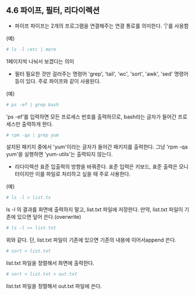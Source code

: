 ## 4.6 파이프, 필터, 리다이렉션

- 파이프
파이프는 2개의 프로그램을 연결해주는 연결 통로를 의미한다.
'|'를 사용함

(예)
```bash
# ls -l /etc | more
```
1페이지씩 나눠서 보겠다는 의미

- 필터
필요한 것만 걸러주는 명령어
'grep', 'tail', 'wc', 'sort', 'awk', 'sed' 명령어 등이 있다.
주로 파이프와 같이 사용된다.

(예)
```bash
# ps -ef | grep bash
```
'ps -ef'를 입력하면 모든 프로세스 번호를 출력하므로, bash라는 글자가 들어간 프로세스만 출력하게 한다.
```bash
# rpm -qa | grep yum
```
설치된 패키지 중에서 'yum'이라는 글자가 들어간 패키지를 출력한다. 그냥 'rpm -qa yum'을 실행하면 'yum-utils'는 출력되지 않는다.

- 리다이렉션
표준 입출력의 방향을 바꿔준다.
표준 입력은 키보드, 표준 출력은 모니터이지만 이를 파일로 처리하고 싶을 때 주로 사용한다.

(예)
```bash
# ls -l > list.tx
```
ls -l 의 결과를 화면에 출력하지 말고, list.txt 파일에 저장한다. 만약, list.txt 파일이 기존에 있으면 덮어 쓴다.(overwrite)
```bash
# ls -l >> list.txt
```
위와 같다. 단, list.txt 파일이 기존에 있으면 기존의 내용에 이어서append 쓴다.
```bash
# sort < list.txt
```
list.txt 파일을 정렬해서 화면에 출력한다.
```bash
# sort < list.txt > out.txt
```
list.txt 파일을 정렬해서 out.txt 파일에 쓴다.
